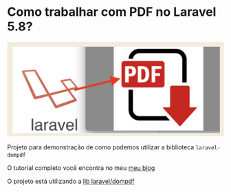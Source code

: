 # Como trabalhar com PDF no Laravel 5.8? 

<img src="laravel-pdf.png">

Projeto para demonstração de como podemos utilizar a biblioteca `laravel-dompdf`

O tutorial completo você encontra no meu 
[meu blog](http://www.adonaidiofanes.com.br/blog/laravel-como-exportar-pdf/)

O projeto está utilizando a [lib laravel/dompdf](https://github.com/barryvdh/laravel-dompdf)